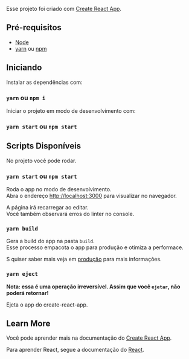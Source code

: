 Esse projeto foi criado com [Create React App](https://github.com/facebook/create-react-app).

## Pré-requisitos

- [Node](https://nodejs.org/en/)
- [yarn](https://yarnpkg.com/) ou [npm](https://www.npmjs.com/get-npm)

## Iniciando

Instalar as dependências com:

### `yarn` ou `npm i`

Iniciar o projeto em modo de desenvolvimento com:

### `yarn start` ou `npm start`

## Scripts Disponíveis

No projeto você pode rodar.

### `yarn start` ou `npm start`

Roda o app no modo de desenvolvimento.<br />
Abra o endereço [http://localhost:3000](http://localhost:3000) para visualizar no navegador.

A página irá recarregar ao editar.<br />
Você também observará erros do linter no console.

### `yarn build`

Gera a build do app na pasta `build`.<br />
Esse processo empacota o app para produção e otimiza a performace.

S quiser saber mais veja em [produção](https://facebook.github.io/create-react-app/docs/deployment) para mais informações.

### `yarn eject`

**Nota: essa é uma operação irreversível. Assim que você `ejetar`, não poderá retornar!**

Ejeta o app do create-react-app.

## Learn More

Você pode aprender mais na documentação do [Create React App](https://facebook.github.io/create-react-app/docs/getting-started).

Para aprender React, segue a documentação do [React](https://reactjs.org/).
